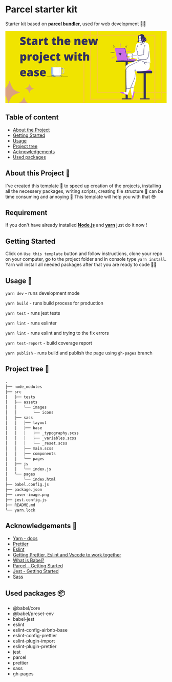 # Parcel starter kit
Starter kit based on **[parcel bundler](https://parceljs.org/)**, used for web development 👩‍💻

![Cover image.](./cover-image.png)

## Table of content
* [About the Project](#about-the-project)
* [Getting Started](#getting-started)
* [Usage](#usage)
* [Project tree](#project-tree)
* [Acknowledgements](#acknowledgements)
* [Used packages](#used-packages)

## About this Project 🧾
I've created this template 📓 to speed up creation of the projects, installing all the necessery packages, writing scripts, creating file structure 📂 can be time consuming and annoying 🤯 This template will help you with that 😎

## Requirement

If you don't have already installed **[Node.js](https://nodejs.org/en/)** and **[yarn](https://yarnpkg.com/)** just do it now !

## Getting Started

Click on `Use this template` button and follow instructions, clone your repo on your computer, go to the project folder and in console type `yarn install`. Yarn will install all needed packages after that you are ready to code 👨‍💻

## Usage 🔧

`yarn dev` - runs development mode

`yarn build` - runs build process for production

`yarn test` - runs jest tests

`yarn lint` - runs eslinter

`yarn lint` - runs eslint and trying to the fix errors

`yarn test-report` - build coverage report

`yarn publish` - runs build and publish the page using `gh-pages` branch

## Project tree 🌳
```
.
├── node_modules
├── src
│   ├── tests
│   ├── assets
│   │   └── images
│   │       └── icons
│   ├── sass
│   │   ├── layout
│   │   ├── base
│   │   │   ├── _typography.scss
│   │   │   ├── _variables.scss
│   │   │   └── _reset.scss
│   │   ├── main.scss
│   │   ├── components
│   │   └── pages
│   ├── js
│   │   └── index.js
│   └── pages
│       └── index.html
├── babel.config.js
├── package.json
├── cover-image.png
├── jest.config.js
├── README.md
└── yarn.lock
```

## Acknowledgements 📖

* [Yarn - docs](https://classic.yarnpkg.com/en/docs/)
* [Prettier](https://prettier.io/)
* [Eslint](https://eslint.org/)
* [Getting Prettier, Eslint and Vscode to work together](https://dev.to/chgldev/getting-prettier-eslint-and-vscode-to-work-together-3678)
* [What is Babel?](https://babeljs.io/docs/en/)
* [Parcel - Getting Started](https://parceljs.org/getting_started.html)
* [Jest - Getting Started](https://jestjs.io/docs/en/getting-started)
* [Sass](https://sass-lang.com/)

## Used packages 📦
* @babel/core
* @babel/preset-env
* babel-jest
* eslint
* eslint-config-airbnb-base
* eslint-config-prettier
* eslint-plugin-import
* eslint-plugin-prettier
* jest
* parcel
* prettier
* sass
* gh-pages
